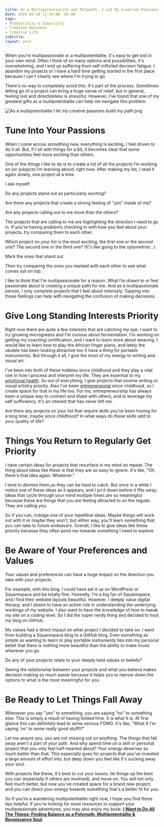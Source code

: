 ```yaml
---
title: As a Multipotentialite and Polymath, I Let My Creative Passions Build My Path
date: 2023-02-28 11:34:00 -05:00
tags:
- Productivity & Simplicity
- Creative Business
- Creative Life
subtitle: 
layout: post
---
```


When you're multipassionate or a multipotentialite, it's easy to get lost in your own mind. Often I think of so many options and possibilities, it's overwhelming, and I end up suffering from self-inflicted decision fatigue. I abandon my projects or I have a hard time getting started in the first place because I can't clearly see where I'm trying to go.

There's no way to completely avoid this. It's part of the process. Sometimes letting go of a project can bring a huge sense of relief, but in general, feeling lost and directionless is stressful. However, I’ve found that one of my greatest gifts as a multipotentialite can help me navigate this problem.

![As a multipotentialite I let my creative passions build my path.png](/uploads/As%20a%20multipotentialite%20I%20let%20my%20creative%20passions%20build%20my%20path.png)

# Tune Into Your Passions

When I come across something new, everything is exciting. I feel driven to do it all. But, if I sit with things for a bit, it becomes clear that some opportunities feel more exciting than others.

One of the things I like to do is to create a list of all the projects I’m working on (or subjects I’m learning about) right now. After making my list, I read it again slowly, one project at a time. 

I ask myself: 

Do any projects stand out as particularly exciting? 

Are there any projects that create a strong feeling of "yes" inside of me? 

Are any projects calling out to me more than the others?

The projects that are calling to me are highlighting the direction I need to go in. If you're having problems checking in with how you feel about your projects, try comparing them to each other. 

Which project on your list is the most exciting, the first one or the second one? The second one or the third one? (It's like going to the optometrist...) 

Mark the ones that stand out. 

Then try comparing the ones you marked with each other to see what comes out on top.

I like to think that I’m multipassionate for a reason. What I’m drawn to or feel passionate about is creating a unique path for me. And as a multipassionate person, I only complete projects that I feel about intensely. Tapping into those feelings can help with navigating the confusion of making decisions.

# Give Long Standing Interests Priority

Right now there are quite a few interests that are catching my eye. I want to try growing microgreens and I'm curious about fermentation. I'm working on getting my coaching certification, and I want to learn more about weaving. I would like to learn how to play the African finger piano, and lately the ukulele has been looking attractive too (I have a thing for portable instruments). But through it all, I give the most of my energy to writing and visual art.

I've been into both of these hobbies since childhood and they play a vital role in how I process and interpret my life. They are essential to my [emotional health](https://arcadiapage.com/2022-05-30-the-power-of-transforming-pain-into-art-for-infps/). So out of everything, I give projects that involve writing or visual artistry priority. Also I've been [entrepreneurial](https://arcadiapage.com/2022-09-30-what-it-s-like-being-an-infp-enneagram-type-3/) since childhood, so I create space for that in my life too. For me, entrepreneurship has always been a unique way to connect and share with others, and to leverage my self sufficiency. It's an interest that has never left me.

Are there any projects on your list that require skills you've been honing for a long time, maybe since childhood? In what ways do those skills add to your quality of life?

# Things You Return to Regularly Get Priority

I have certain ideas for projects that resurface in my mind on repeat. The thing about ideas like these is that they are so easy to ignore. It's like, "Oh, there's that idea again. Whatever.”

I tend to dismiss them,so they can be hard to catch. But once in a while I notice one of these ideas as it appears, and I jot it down before it flits away. Ideas that cycle through your mind multiple times are so meaningful because these are things that you are feeling attracted to on the regular. They are calling you.

So if you can, indulge one of your repetitive ideas. Maybe things will work out with it or maybe they won't, but either way, you'll learn something that you can take to future endeavors. Overall, I like to give ideas like these priority because they often point me towards something I need to explore.

# Be Aware of Your Preferences and Values 

Your values and preferences can have a huge impact on the direction you take with your projects.

For example, with this blog. I could have set it up on WordPress or Squarespace and be totally fine. Honestly, I'm a big fan of Squarespace, and I find their website layouts beautiful. However, I deeply value digital literacy, and I desire to have an active role in understanding the underlying workings of my website. I also want to have the knowledge of how to tweak my site on a coding level. So I did the super nerdy thing and decided to host my blog on GitHub. 

My values had a direct impact on what project I decided to take on. I went from building a Squarespace blog to a GitHub blog. Even something as simple as wanting to learn to play portable instruments ties into my personal belief that there is nothing more beautiful than the ability to make music wherever you go.

Do any of your projects relate to your deeply held values or beliefs?

Seeing the relationship between your projects and what you believe makes decision making so much easier because it helps you to narrow down the options to what is the most meaningful for you.

# Be Ready to Let Things Fall Away

Whenever you say "yes" to something, you are saying "no" to something else. This is simply a result of having limited time. It is what it is. At first glance this can definitely lead to some serious FOMO. It's like, "What if I'm saying 'no' to some really good stuff!!!"

Let me assure you, you are not missing out on anything. The things that fall away aren't a part of your path. And why spend time on a skill or personal project that you only feel half-hearted about? Your energy deserves so much better than that. This especially goes for projects that you've invested a large amount of effort into, but deep down you feel like it's sucking away your soul.

With projects like these, it's best to cut your losses, tie things up the best you can (especially if others are involved), and move on. You will not only feel much better, but now you've created space for a brand new project, and you can direct your energy towards something that's a better fit for you.

So if you’re a wandering multipotentialite right now, I hope you find these tips helpful. If you're looking for more resources to support your multipassionate adventures, you may also enjoy my book: **[I Want to Do All The Things: Finding Balance as a Polymath, Multipotentialite & Renaissance Soul](https://payhip.com/b/4ljG)**.
